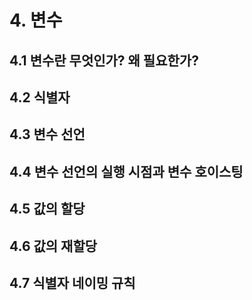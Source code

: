 # 4. 변수

## 4.1 변수란 무엇인가? 왜 필요한가?

## 4.2 식별자

## 4.3 변수 선언

## 4.4 변수 선언의 실행 시점과 변수 호이스팅

## 4.5 값의 할당

## 4.6 값의 재할당

## 4.7 식별자 네이밍 규칙
